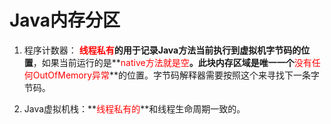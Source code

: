 # Java内存分区

1. 程序计数器： **<font color='red'>线程私有</font>**的用于记录Java方法**当前执行到虚拟机字节码的位置**，如果当前运行的是**<font color='red'>native方法就是空</font>**。此块内存区域是唯一一个**<font color='red'>没有任何OutOfMemory异常</font>**的位置。字节码解释器需要按照这个来寻找下一条字节码。

2. Java虚拟机栈：**<font color='red'>线程私有的</font>**和线程生命周期一致的。

   